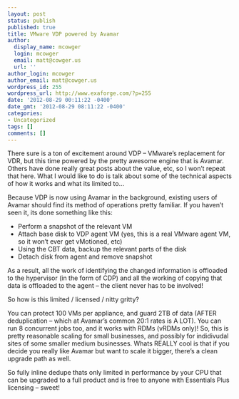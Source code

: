 ```yaml
---
layout: post
status: publish
published: true
title: VMware VDP powered by Avamar
author:
  display_name: mcowger
  login: mcowger
  email: matt@cowger.us
  url: ''
author_login: mcowger
author_email: matt@cowger.us
wordpress_id: 255
wordpress_url: http://www.exaforge.com/?p=255
date: '2012-08-29 00:11:22 -0400'
date_gmt: '2012-08-29 08:11:22 -0400'
categories:
- Uncategorized
tags: []
comments: []
---
```

<p>There sure is a ton of excitement around VDP – VMware’s replacement for VDR, but this time powered by the pretty awesome engine that is Avamar. Others have done really great posts about the value, etc, so I won’t repeat that here. What I would like to do is talk about some of the technical aspects of how it works and what its limited to…</p>
<p>Because VDP is now using Avamar in the background, existing users of Avamar should find its method of operations pretty familiar. If you haven’t seen it, its done something like this:</p>
<ul>
<li>Perform a snapshot of the relevant VM</li>
<li>Attach base disk to VDP agent VM (yes, this is a real VMware agent VM, so it won’t ever get vMotioned, etc)</li>
<li>Using the CBT data, backup the relevant parts of the disk</li>
<li>Detach disk from agent and remove snapshot</li>
</ul>
<p>As a result, all the work of identifying the changed information is offloaded to the hypervisor (in the form of CDP) and all the working of copying that data is offloaded to the agent – the client never has to be involved!</p>
<p>So how is this limited / licensed / nitty gritty?</p>
<p>You can protect 100 VMs per appliance, and guard 2TB of data (AFTER deduplication – which at Avamar’s common 20:1 rates is A LOT). You can run 8 concurrent jobs too, and it works with RDMs (vRDMs only)! So, this is pretty reasonable scaling for small businesses, and possibly for indidivudal sites of some smaller medium businesses. Whats REALLY cool is that if you decide you really like Avamar but want to scale it bigger, there’s a clean upgrade path as well.</p>
<p>So fully inline dedupe thats only limited in performance by your CPU that can be upgraded to a full product and is free to anyone with Essentials Plus licensing – sweet!</p>

